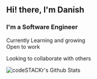 <h2>Hi! there, I'm Danish</h2>

<h3> I'm a Software Engineer</h3>

Currently Learning and growing <br>
Open to work  <br>

Looking to collaborate with others

<img
align="left"
alt="codeSTACKr's Github Stats"
src="https://github-readme-stats.vercel.app/api?username=erdanish18&count_private=true&show_icons=true&theme=radical"
/>
